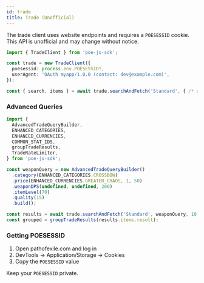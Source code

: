 ```yaml
---
id: trade
title: Trade (Unofficial)
---
```


The trade client uses website endpoints and requires a `POESESSID` cookie. This API is unofficial and may change without notice.

```ts
import { TradeClient } from 'poe-js-sdk';

const trade = new TradeClient({
  poesessid: process.env.POESESSID!,
  userAgent: 'OAuth myapp/1.0.0 (contact: dev@example.com)',
});

const { search, items } = await trade.searchAndFetch('Standard', { /* query */ } as any, 10, 'pc');
```

### Advanced Queries

```ts
import {
  AdvancedTradeQueryBuilder,
  ENHANCED_CATEGORIES,
  ENHANCED_CURRENCIES,
  COMMON_STAT_IDS,
  groupTradeResults,
  TradeRateLimiter,
} from 'poe-js-sdk';

const weaponQuery = new AdvancedTradeQueryBuilder()
  .category(ENHANCED_CATEGORIES.CROSSBOW)
  .price(ENHANCED_CURRENCIES.GREATER_CHAOS, 1, 50)
  .weaponDPS(undefined, undefined, 200)
  .itemLevel(70)
  .quality(15)
  .build();

const results = await trade.searchAndFetch('Standard', weaponQuery, 10, 'poe2');
const grouped = groupTradeResults(results.items.result);
```

### Getting POESESSID

1. Open pathofexile.com and log in
2. DevTools → Application/Storage → Cookies
3. Copy the `POESESSID` value

Keep your `POESESSID` private.

